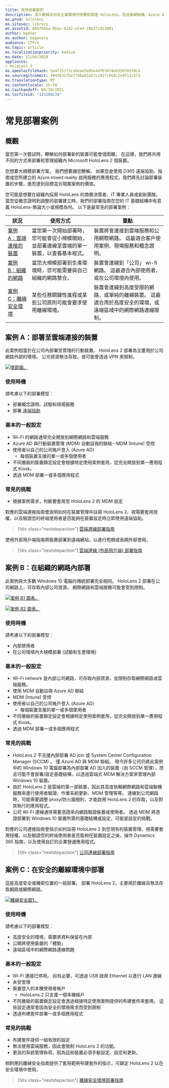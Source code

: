 ```yaml
---
title: 常見部署案例
description: 深入瞭解如何在企業環境中部署和管理 HoloLens，包括基礎結構、Azure Active Directory 和行動裝置管理。
ms.prod: hololens
ms.sitesec: library
ms.assetid: 88bf50aa-0bac-4142-afa4-20b37c013001
author: bgener
ms.author: bogenera
audience: ITPro
ms.topic: article
ms.localizationpriority: medium
ms.date: 11/04/2020
appliesto:
- HoloLens 2
ms.openlocfilehash: 5a4f251f3ca6eae5e85e4d763074e035039159cb
ms.sourcegitcommit: f04f631fbe7798a82a57cc01fc56dc2edf13c5f2
ms.translationtype: MT
ms.contentlocale: zh-TW
ms.lasthandoff: 08/30/2021
ms.locfileid: "123189234"
---
```

# <a name="common-deployment-scenarios"></a>常見部署案例

## <a name="overview"></a>概觀

當您第一次嘗試時，瞭解如何部署新的裝置可能會很困難。 在這裡，我們將共用不同的方式來部署和管理組織內 Microsoft HoloLens 2 個裝置。

您想要大規模部署方案。 我們想要讓您瞭解。 如果您是使用 D365 遠端協助、指南或您所建立的 Azure mixed reality 啟用服務的應用程式，我們將先討論部署裝置的步驟，進而達到目標混合現實案例的價值。

您可能是想要在組織內採用 HoloLens 的商務決策者、IT 專業人員或創新團隊。 當您從概念證明到調整的部署建立時，我們的部署指南在您的 IT 基礎結構中有意義 HoloLens-無論大小或規模為何。 以下是最常見的部署案例：

| 狀況 |使用方式 | 重點 |
|---------|---------|---------|
| [案例 A：雲端連接的裝置](hololens2-cloud-connected-overview.md) | 當您第一次開始部署時，您可能會從小規模開始，並部署連線至雲端的單一裝置，以查看基本程式。 | 裝置將會連接到雲端服務和公用網際網路。 這最適合客戶使用案例、現場服務和概念證明。|
| [案例 B：組織的網路](hololens2-corp-connected-overview.md) | 當您大規模部署到生產環境時，您可能需要與自己組織的網路整合。 | 裝置會連線到「公司」 wi-fi 網路。 這最適合內部使用者，或在公司環境內使用。|
| [案例 C：離線安全環境](hololens-common-scenarios-offline-secure.md) | 某些任務關鍵性進程或某些公司原則可能會要求使用離線環境。 | 裝置會連線到高度受限的網路，或單純的離線裝置。 這最適合用於高度安全的環境，或遠端區域中的網際網路連線限制。 |

## <a name="scenario-a-deploy-to-cloud-connected-devices"></a>案例 A：部署至雲端連接的裝置

此案例相當於在公司內部署受管理的行動裝置。 HoloLens 2 部署為主要用於公司網路外部的環境。 公司資源無法存取，或可能會透過 VPN 來限制。

[![情節圖。](images/deployment-guides-revised-scenario-a.png)](images/deployment-guides-revised-scenario-a.png#lightbox)

### <a name="when-to-use"></a>使用時機

請考慮以下的部署模型：

* 部署概念證明、試驗和現場服務
* 部署 [遠端協助](hololens2-options-remote-assist.md)

### <a name="basic-common-configurations"></a>基本的一般設定

* Wi-Fi 的網路通常完全開放到網際網路和雲端服務
* Azure AD 與行動裝置管理 (MDM) 自動註冊的聯結--MDM (Intune) 受控
* 使用者以自己的公司帳戶登入 (Azure AD) 
  * 每個裝置支援的單一或多個使用者
* 不同層級的裝置鎖定設定會根據特定使用案例套用，從完全開放到單一應用程式 Kiosk。
* 透過 MDM 部署一或多個應用程式

### <a name="common-challenges"></a>常見的挑戰

* 根據案例需求，判斷要套用至 HoloLens 2 的 MDM 設定

對應的雲端連接指南會說明如何在裝置管理中註冊 HoloLens 2、視需要套用授權，以及驗證您的終端使用者是否能夠在裝置設定時立即使用遠端協助。

> [!div class="nextstepaction"]
> [雲端連線部署指南](hololens2-cloud-connected-overview.md)

使用外部用戶端指南將裝置部署到遠端網站，以進行短期或長期外部使用。

> [!div class="nextstepaction"]
> [雲端連線 (外部用戶端) 部署指南](hololens2-deployment-guide.md)

## <a name="scenario-b-deploy-inside-your-organizations-network"></a>案例 B：在組織的網路內部署

此案例與大多數 Windows 10 電腦的傳統部署完全相同。 HoloLens 2 部署在公司網路上，可存取內部公司資源。 網際網路和雲端服務可能會受到限制。 

[![案例 B1 圖表。](images/deployment-guides-revised-scenario-b-01-1.png)](images/deployment-guides-revised-scenario-b-01-1.png#lightbox)

[![案例 B2 圖表。](images/deployment-guides-revised-scenario-b-02-1.png)](images/deployment-guides-revised-scenario-b-02-1.png#lightbox)

### <a name="when-to-use"></a>使用時機

請考慮以下的部署模型：

* 內部使用者
* 在公司環境內大規模部署 (試驗和生產環境) 

### <a name="basic-common-configurations"></a>基本的一般設定

* Wi-Fi network 是內部公司網路，可存取內部資源，並限制存取網際網路或雲端服務。
* 使用 MDM 自動註冊 Azure AD 聯結
* MDM (Intune) 受控
* 使用者以自己的公司帳戶登入 (Azure AD) 
  * 每個裝置支援的單一或多個使用者
* 不同層級的裝置鎖定設定會根據特定使用案例套用，從完全開放到單一應用程式 Kiosk。
* 透過 MDM 部署一或多個應用程式

### <a name="common-challenges"></a>常見的挑戰

* HoloLens 2 不支援內部部署 AD join 或 System Center Configuration Manager (SCCM) 。 僅 Azure AD 與 MDM 聯結。 現今許多公司仍將此案例中的 Windows 10 電腦部署為內部部署 AD 加入的裝置（由 SCCM 管理），而且可能不會部署/設定基礎結構，以透過雲端式 MDM 解決方案來管理內部 Windows 10 裝置。
* 由於 HoloLens 2 是雲端的第一部裝置，因此其高度依賴網際網路和雲端聯機服務來進行使用者驗證、作業系統更新、MDM 管理等等。 連線到公司網路時，可能需要調整 proxy/防火牆規則，才能啟用 HoloLens 2 的存取，以及對其執行的應用程式。
* 公司 Wi-Fi 連線通常需要憑證來向網路驗證裝置或使用者。 透過 MDM 將憑證部署到 Windows 10 裝置所需的基礎結構或設定，可能是設定的挑戰。

對應的公司連接指南會指示如何註冊 HoloLens 2 到您現有的裝置管理、視需要套用授權，以及驗證您的終端使用者是否能夠在裝置設定之後，操作 Dynamics 365 指南，以及使用自訂的企業營運應用程式。

> [!div class="nextstepaction"]
> [公司連線部署指南](hololens2-corp-connected-overview.md)

## <a name="scenario-c-deploy-in-secure-offline-environment"></a>案例 C：在安全的離線環境中部署

這是高度安全或機密位置的一般部署。 部署 HoloLens 2，主要用於離線且無法存取網路或網際網路。

[![離線安全圖1。](images/deployment-guides-revised-scenario-c-01.png)](images/deployment-guides-revised-scenario-c-01.png#lightbox)

### <a name="when-to-use"></a>使用時機

請考慮以下的部署模型：

* 高度安全的環境，需要將資料保留在內部
* 公開將使用裝置的「體驗」
* 遠端區域中的網際網路連線問題

### <a name="basic-common-configurations"></a>基本的一般設定

* Wi-Fi 連接已停用。 如有必要，可透過 USB 啟用 Ethernet 以進行 LAN 連線
* 未受管理
* 裝置登入的本機使用者帳戶
  * HoloLens 2 只支援一個本機帳戶
* 不同層級的裝置鎖定設定會透過根據特定使用案例提供的布建套件來套用。 這些設定通常會因為安全的環境需求而受到限制
* 透過布建套件部署一或多個應用程式

### <a name="common-challenges"></a>常見的挑戰

* 布建套件提供一組有限的設定
* 無法使用雲端服務，因此會限制 HoloLens 2 的功能。
* 更高的系統管理負荷，因為這些裝置必須手動設定、設定和更新。

相對應的離線安全指南提供了套用範例布建套件的指示，可鎖定 HoloLens 2 以在安全環境中使用。

> [!div class="nextstepaction"]
> [離線安全環境部署指南](hololens-common-scenarios-offline-secure.md)
